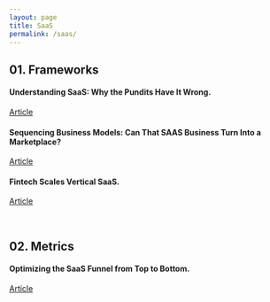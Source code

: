 ```yaml
---
layout: page
title: SaaS
permalink: /saas/
---
```


## 01. Frameworks

#### Understanding SaaS: Why the Pundits Have It Wrong.

[Article](https://a16z.com/2014/05/13/understanding-saas-valuation-primer/)

#### Sequencing Business Models: Can That SAAS Business Turn Into a Marketplace?

[Article](https://caseyaccidental.com/saas-marketplace/)

#### Fintech Scales Vertical SaaS.

[Article](https://a16z.com/2020/08/04/fintech-scales-vertical-saas/)

&nbsp;
## 02. Metrics

#### Optimizing the SaaS Funnel from Top to Bottom.

[Article](https://www.forentrepreneurs.com/optimizing-the-saas-funnel/)